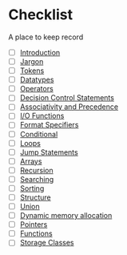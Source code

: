 # Checklist #
A place to keep record

-[ ] [Introduction]()
-[ ] [Jargon]()
-[ ] [Tokens]()
-[ ] [Datatypes]()
-[ ] [Operators]()
-[ ] [Decision Control Statements]()
-[ ] [Associativity and Precedence]()
-[ ] [I/O Functions]()
-[ ] [Format Specifiers]()
-[ ] [Conditional ]()
-[ ] [Loops]()
-[ ] [Jump Statements]()
-[ ] [Arrays]()
-[ ] [Recursion]()
-[ ] [Searching]()
-[ ] [Sorting]()
-[ ] [Structure]()
-[ ] [Union]()
-[ ] [Dynamic memory allocation]()
-[ ] [Pointers]()
-[ ] [Functions]()
-[ ] [Storage Classes]()
